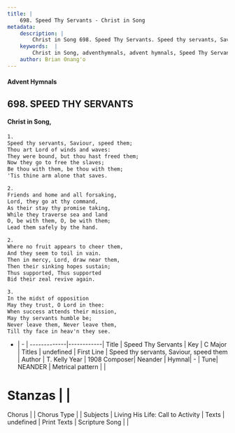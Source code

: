 ```yaml
---
title: |
    698. Speed Thy Servants - Christ in Song
metadata:
    description: |
        Christ in Song 698. Speed Thy Servants. Speed thy servants, Saviour, speed them; Thou art Lord of winds and waves: They were bound, but thou hast freed them; Now they go to free the slaves; Be thou with them, be thou with them; 'Tis thine arm alone that saves.
    keywords:  |
        Christ in Song, adventhymnals, advent hymnals, Speed Thy Servants, Speed thy servants, Saviour, speed them. 
    author: Brian Onang'o
---
```


#### Advent Hymnals
## 698. SPEED THY SERVANTS
####  Christ in Song,

```txt
1.
Speed thy servants, Saviour, speed them;
Thou art Lord of winds and waves:
They were bound, but thou hast freed them;
Now they go to free the slaves;
Be thou with them, be thou with them;
'Tis thine arm alone that saves.

2.
Friends and home and all forsaking,
Lord, they go at thy command,
As their stay thy promise taking,
While they traverse sea and land
O, be with them, O, be with them;
Lead them safely by the hand.

2.
Where no fruit appears to cheer them,
And they seem to toil in vain.
Then in mercy, Lord, draw near them,
Then their sinking hopes sustain;
Thus supported, Thus supported
Bid their zeal revive again.

3.
In the midst of opposition
May they trust, O Lord in thee:
When success attends their mission,
May thy servants humble be;
Never leave them, Never leave them,
Till thy face in heav'n they see.

```

- |   -  |
-------------|------------|
Title | Speed Thy Servants |
Key | C Major |
Titles | undefined |
First Line | Speed thy servants, Saviour, speed them |
Author | T. Kelly
Year | 1908
Composer| Neander |
Hymnal|  - |
Tune| NEANDER |
Metrical pattern | |
# Stanzas |  |
Chorus |  |
Chorus Type |  |
Subjects | Living His Life: Call to Activity |
Texts | undefined |
Print Texts | 
Scripture Song |  |
    
